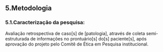 ## 5.Metodologia

### 5.1.Caracterização da pesquisa:

Avaliação retrospectiva de caso[s] de [patologia], através de coleta semi-estruturada de informações no prontuário[s] do[s] paciente[s], após aprovação do projeto pelo Comitê de Ética em Pesquisa institucional.

